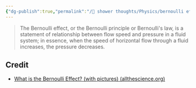 ```yaml
---
{"dg-publish":true,"permalink":"/🚿 shower thoughts/Physics/bernoulli effect/","created":"2024-06-15T09:09:15.000-05:00","updated":"2024-06-15T09:09:15.000-05:00"}
---
```


> The Bernoulli effect, or the Bernoulli principle or Bernoulli's law, is a statement of relationship between flow speed and pressure in a fluid system; in essence, when the speed of horizontal flow through a fluid increases, the pressure decreases.
## Credit
- [What is the Bernoulli Effect? (with pictures) (allthescience.org)](https://www.allthescience.org/what-is-the-bernoulli-effect.htm)